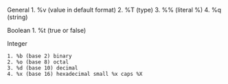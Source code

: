 General
    1. %v (value in default format)
    2. %T (type)
    3. %% (literal %)
    4. %q (string)

Boolean
    1. %t (true or false)

Integer

    1. %b (base 2) binary
    2. %o (base 8) octal
    3. %d (base 10) decimal
    4. %x (base 16) hexadecimal small %x caps %X

